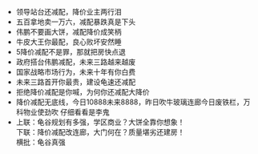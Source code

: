 * 领导站台还减配，降价业主两行泪
* 五百拿地卖一万六，减配暴跌真是下头
* 伟鹏不要画大饼，减配降价成笑柄
* 牛皮大王你最配，良心败坏安然睡
* 5降价减配不是罪，那就把房快点退
* 政府搭台伟鹏减配，未来三路越来越废
* 国家战略市场行为，未来十年有你白费
* 未来三路首开你最贵，建设龟速还减配
* 拒绝降价减配是你喊，为何你还减配大降价
* 降价减配无底线，今日10888未来8888，昨日吹牛玻璃连廊今日废铁栏，万科物业使劲吹 仔细看看是李鬼
* 上联：龟谷规划有多强，学区商业？大饼全靠你想象！   
下联：降价减配改连廊，大门何在？质量堪劣还建房！  
横批：龟谷真强
